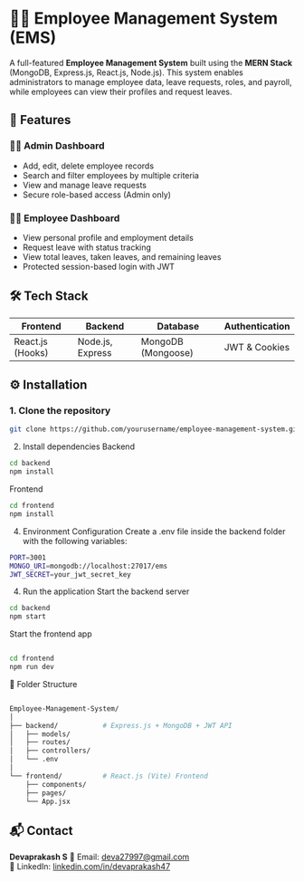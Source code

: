 # 🧑‍💼 Employee Management System (EMS)

A full-featured **Employee Management System** built using the **MERN Stack** (MongoDB, Express.js, React.js, Node.js). This system enables administrators to manage employee data, leave requests, roles, and payroll, while employees can view their profiles and request leaves.

## 🚀 Features

### 👨‍💼 Admin Dashboard
- Add, edit, delete employee records
- Search and filter employees by multiple criteria
- View and manage leave requests
- Secure role-based access (Admin only)

### 👨‍💻 Employee Dashboard
- View personal profile and employment details
- Request leave with status tracking
- View total leaves, taken leaves, and remaining leaves
- Protected session-based login with JWT

## 🛠️ Tech Stack

| Frontend        | Backend         | Database        | Authentication |
|-----------------|------------------|------------------|------------------|
| React.js (Hooks) | Node.js, Express | MongoDB (Mongoose) | JWT & Cookies |


## ⚙️ Installation

### 1. Clone the repository
```bash
git clone https://github.com/yourusername/employee-management-system.git](https://github.com/Devaprakash47/Employee-Management-System-Using-MERN-Stack.git
```
2. Install dependencies
Backend
```bash
cd backend
npm install
```
Frontend
```bash
cd frontend
npm install
```
4. Environment Configuration
Create a .env file inside the backend folder with the following variables:
```bash
PORT=3001
MONGO_URI=mongodb://localhost:27017/ems
JWT_SECRET=your_jwt_secret_key
```
4. Run the application
Start the backend server
```bash
cd backend
npm start
```
Start the frontend app
```bash

cd frontend
npm run dev
```
📁 Folder Structure
```bash

Employee-Management-System/
│
├── backend/           # Express.js + MongoDB + JWT API
│   ├── models/
│   ├── routes/
│   ├── controllers/
│   └── .env
│
└── frontend/          # React.js (Vite) Frontend
    ├── components/
    ├── pages/
    └── App.jsx
```
## 📬 Contact

**Devaprakash S**
📧 Email: [deva27997@gmail.com](mailto:deva27997@gmail.com)  
🔗 LinkedIn: [linkedin.com/in/devaprakash47](https://www.linkedin.com/in/devaprakash47)

